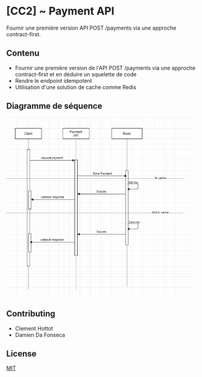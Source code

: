 # [CC2] ~ Payment API

Fournir une première version API POST /payments via une approche contract-first.

## Contenu

- Fournir une première version de l'API POST /payments via une approche contract-first et en déduire un squelette de code
- Rendre le endpoint idempotent
- Utilisation d'une solution de cache comme Redis

## Diagramme de séquence

![alt text](https://github.com/DaFonsecaDamien/Payment-API-CC2/blob/master/diagramme-sequence.png?raw=true)

## Contributing

- Clement Hottot
- Damien Da Fonseca

## License
[MIT](https://choosealicense.com/licenses/mit/)